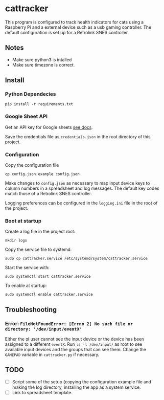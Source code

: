 # cattracker

This program is configured to track health indicators for cats using a Raspberry Pi and a external device such as a usb gaming controller. The default configuration is set up for a Retrolink SNES controller.

## Notes

- Make sure python3 is intalled
- Make sure timezone is correct.

## Install

### Python Dependecies

```
pip install -r requirements.txt
```

### Google Sheet API

Get an API key for Google sheets [see docs](https://developers.google.com/maps/documentation/javascript/get-api-key).

Save the credentials file as `credentials.json` in the root directory of this project.

### Configuration

Copy the configuration file

```
cp config.json.example config.json
```

Make changes to `config.json` as necessary to map input device keys to column numbers in a spreadsheet and log messages. The default key codes match those of a Retrolink SNES controller.

Logging preferences can be configured in the `logging.ini` file in the root of the project.


### Boot at startup

Create a log file in the project root:

```
mkdir logs
```

Copy the service file to systemd:

```
sudo cp cattracker.service /etc/systemd/system/cattracker.service
```

Start the service with:

```
sudo systemctl start cattracker.service
```

To enable at startup:

```
sudo systemctl enable cattracker.service
```

## Troubleshooting

### Error: `FileNotFoundError: [Errno 2] No such file or directory: '/dev/input/eventX'`

Either the pi user cannot see the input device or the device has been assigned to a different `eventX`. Run `ls -l /dev/input/` as root to see available input devices and the groups that can see them. Change the `GAMEPAD` variable in `cattracker.py` if necessary.

## TODO

- [ ] Script some of the setup (copying the configuration example file and making the log directory, installing the app as a system service.
- [ ] Link to spreadsheet template.
